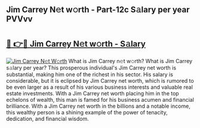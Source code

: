 ## Jim Carrey N𝚎t w𝚘rth - Part-12c S𝚊lary per year PVVvv

# <h2><a href="http://gc58ewd.nevu.top/?p=Jim+Carrey">🔗 👉🔴 Jim Carrey N𝚎t w𝚘rth - S𝚊lary</a></h2>

[![Jim Carrey N𝚎t W𝚘rth](https://i.imgur.com/Oavwk0R.jpeg)](http://gc58ewd.nevu.top/?p=Jim+Carrey)
What is Jim Carrey n𝚎t w𝚘rth? What is Jim Carrey s𝚊lary per year?
This prosperous individual's Jim Carrey net worth is substantial, making him one of the richest in his sector. His salary is considerable, but it is eclipsed by Jim Carrey net worth, which is rumored to be even larger as a result of his various business interests and valuable real estate investments. With a Jim Carrey net worth placing him in the top echelons of wealth, this man is famed for his business acumen and financial brilliance. With a Jim Carrey net worth in the billions and a notable income, this wealthy person is a shining example of the power of tenacity, dedication, and financial wisdom.
